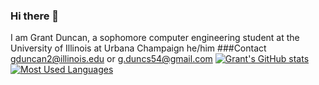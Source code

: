 ### Hi there 👋
I am Grant Duncan, a sophomore computer engineering student at the University of Illinois at Urbana Champaign
he/him
###Contact
gduncan2@illinois.edu or g.duncs54@gmail.com
[![Grant's GitHub stats](https://github-readme-stats.vercel.app/api?username=gduncan2)](https://github.com/anuraghazra/github-readme-stats)
[![Most Used Languages](https://github-readme-stats.vercel.app/api/top-langs/?username=gduncan2)](https://github.com/anuraghazra/github-readme-stats)
<!--
**gduncan2/gduncan2** is a ✨ _special_ ✨ repository because its `README.md` (this file) appears on your GitHub profile.

Here are some ideas to get you started:

- 🔭 I’m currently working on ...
- 🌱 I’m currently learning ...
- 👯 I’m looking to collaborate on ...
- 🤔 I’m looking for help with ...
- 💬 Ask me about ...
- 📫 How to reach me: ...
- 😄 Pronouns: ...
- ⚡ Fun fact: ...
-->
